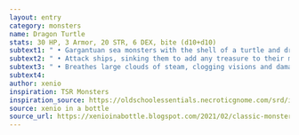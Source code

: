 ```yaml
---
layout: entry 
category: monsters
name: Dragon Turtle
stats: 30 HP, 3 Armor, 20 STR, 6 DEX, bite (d10+d10)
subtext1: " • Gargantuan sea monsters with the shell of a turtle and draconic features. Lurk in deep oceans and can be mistaken for a small island when on the surface."
subtext2: " • Attack ships, sinking them to add any treasure to their massive underwater hoards."
subtext3: " • Breathes large clouds of steam, clogging visions and damaging all inside for d8 damage."
subtext4: 
author: xenio
inspiration: TSR Monsters
inspiration_source: https://oldschoolessentials.necroticgnome.com/srd/index.php/Monster_Descriptions
source: xenio in a bottle
source_url: https://xenioinabottle.blogspot.com/2021/02/classic-monsters-for-cairnito-part-1.html
---
```

